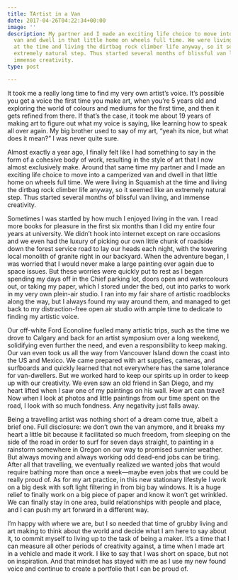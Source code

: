 ```yaml
---
title: TArtist in a Van
date: 2017-04-26T04:22:34+00:00
image: ''
description: My partner and I made an exciting life choice to move into a camperized
  van and dwell in that little home on wheels full time. We were living in Squamish
  at the time and living the dirtbag rock climber life anyway, so it seemed like an
  extremely natural step. Thus started several months of blissful van living, and
  immense creativity.
type: post

---
```

It took me a really long time to find my very own artist’s voice. It’s possible you get a voice the first time you make art, when you’re 5 years old and exploring the world of colours and mediums for the first time, and then it gets refined from there. If that’s the case, it took me about 19 years of making art to figure out what my voice is saying, like learning how to speak all over again. My big brother used to say of my art, “yeah its nice, but what does it mean?” I was never quite sure.

Almost exactly a year ago, I finally felt like I had something to say in the form of a cohesive body of work, resulting in the style of art that I now almost exclusively make. Around that same time my partner and I made an exciting life choice to move into a camperized van and dwell in that little home on wheels full time. We were living in Squamish at the time and living the dirtbag rock climber life anyway, so it seemed like an extremely natural step. Thus started several months of blissful van living, and immense creativity.

Sometimes I was startled by how much I enjoyed living in the van. I read more books for pleasure in the first six months than I did my entire four years at university. We didn’t hook into internet except on rare occasions and we even had the luxury of picking our own little chunk of roadside down the forest service road to lay our heads each night, with the towering local monolith of granite right in our backyard. When the adventure began, I was worried that I would never make a large painting ever again due to space issues. But these worries were quickly put to rest as I began spending my days off in the Chief parking lot, doors open and watercolours out, or taking my paper, which I stored under the bed, out into parks to work in my very own plein-air studio. I ran into my fair share of artistic roadblocks along the way, but I always found my way around them, and managed to get back to my distraction-free open air studio with ample time to dedicate to finding my artistic voice.

Our off-white Ford Econoline fuelled many artistic trips, such as the time we drove to Calgary and back for an artist symposium over a long weekend, solidifying even further the need, and even a responsibility to keep making. Our van even took us all the way from Vancouver Island down the coast into the US and Mexico. We came prepared with art supplies, cameras, and surfboards and quickly learned that not everywhere has the same tolerance for van-dwellers. But we worked hard to keep our spirits up in order to keep up with our creativity. We even saw an old friend in San Diego, and my heart lifted when I saw one of my paintings on his wall. How art can travel! Now when I look at photos and little paintings from our time spent on the road, I look with so much fondness. Any negativity just falls away.

Being a travelling artist was nothing short of a dream come true, albeit a brief one. Full disclosure: we don’t own the van anymore, and it breaks my heart a little bit because it facilitated so much freedom, from sleeping on the side of the road in order to surf for seven days straight, to painting in a rainstorm somewhere in Oregon on our way to promised sunnier weather. But always moving and always working odd dead-end jobs can be tiring. After all that travelling, we eventually realized we wanted jobs that would require bathing more than once a week—maybe even jobs that we could be really proud of. As for my art practice, in this new stationary lifestyle I work on a big desk with soft light filtering in from big bay windows. It is a huge relief to finally work on a big piece of paper and know it won’t get wrinkled. We can finally stay in one area, build relationships with people and place, and I can push my art forward in a different way.

I’m happy with where we are, but I so needed that time of grubby living and art making to think about the world and decide what I am here to say about it, to commit myself to living up to the task of being a maker. It’s a time that I can measure all other periods of creativity against, a time when I made art in a vehicle and made it work. I like to say that I was short on space, but not on inspiration. And that mindset has stayed with me as I use my new found voice and continue to create a portfolio that I can be proud of.